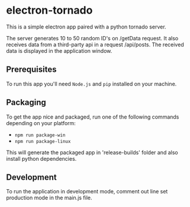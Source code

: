 # electron-tornado
This is a simple electron app paired with a python tornado server.

The server generates 10 to 50 random ID's on /getData request. It also receives data from a third-party api in a request /api/posts. The received data is displayed in the application window.

## Prerequisites
To run this app you'll need `Node.js` and `pip` installed on your machine.

## Packaging
To get the app nice and packaged, run one of the following commands depending on your platform:
- `npm run package-win`
- `npm run package-linux`

This will generate the packaged app in 'release-builds' folder and also install python dependencies.

## Development
To run the application in development mode, comment out line set production mode in the main.js file.

